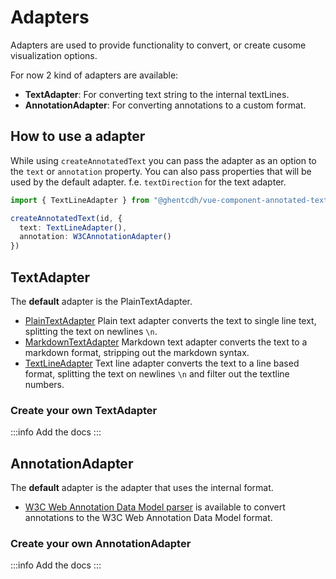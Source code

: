 # Adapters

Adapters are used to provide functionality to convert, or create cusome visualization options.

For now 2 kind of adapters are available:

- **TextAdapter**: For converting text string to the internal textLines.
- **AnnotationAdapter**: For converting annotations to a custom format.

## How to use a adapter

While using `createAnnotatedText` you can pass the adapter as an option to the `text` or `annotation` property.
You can also pass properties that will be used by the default adapter. f.e. `textDirection` for the text adapter.

```typescript
import { TextLineAdapter } from "@ghentcdh/vue-component-annotated-text";

createAnnotatedText(id, {
  text: TextLineAdapter(),
  annotation: W3CAnnotationAdapter()
})
```

## TextAdapter

The **default** adapter is the PlainTextAdapter.

- [PlainTextAdapter](../-guides/plain-text.md) Plain text adapter converts the text to single line text, splitting the
  text on newlines `\n`.
- [MarkdownTextAdapter](../-guides/markdown.md) Markdown text adapter converts the text to a markdown format, stripping
  out the markdown syntax.
- [TextLineAdapter](../-guides/text-line.md) Text line adapter converts the text to a line based format, splitting the
  text on newlines `\n` and filter out the textline numbers.

### Create your own TextAdapter

:::info
Add the docs
:::

## AnnotationAdapter

The **default** adapter is the adapter that uses the internal format.

- [W3C Web Annotation Data Model parser](../-guides/w3c.md)
  is available to convert annotations to the W3C Web Annotation Data Model format.

### Create your own AnnotationAdapter

:::info
Add the docs
:::
